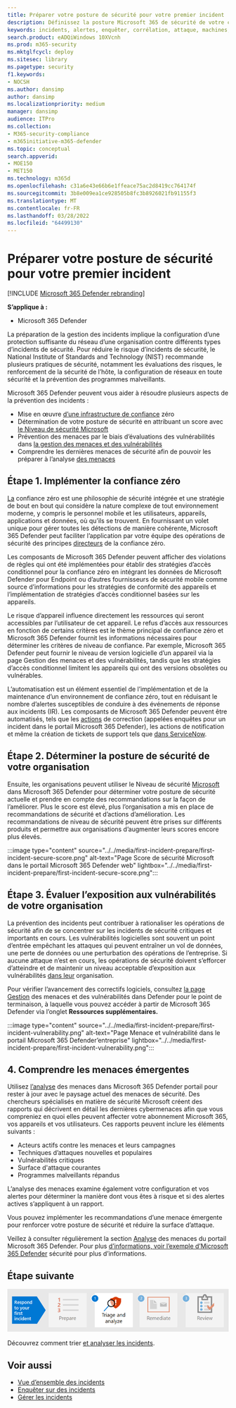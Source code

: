 ```yaml
---
title: Préparer votre posture de sécurité pour votre premier incident
description: Définissez la posture Microsoft 365 de sécurité de votre client pour votre premier incident dans Microsoft 365 Defender.
keywords: incidents, alertes, enquêter, corrélation, attaque, machines, appareils, utilisateurs, identités, identité, boîte de réception, e-mail, 365, microsoft, m365
search.product: eADQiWindows 10XVcnh
ms.prod: m365-security
ms.mktglfcycl: deploy
ms.sitesec: library
ms.pagetype: security
f1.keywords:
- NOCSH
ms.author: dansimp
author: dansimp
ms.localizationpriority: medium
manager: dansimp
audience: ITPro
ms.collection:
- M365-security-compliance
- m365initiative-m365-defender
ms.topic: conceptual
search.appverid:
- MOE150
- MET150
ms.technology: m365d
ms.openlocfilehash: c31a6e43e66b6e1ffeace75ac2d8419cc764174f
ms.sourcegitcommit: 3b8e009ea1ce928505b8fc3b8926021fb91155f3
ms.translationtype: MT
ms.contentlocale: fr-FR
ms.lasthandoff: 03/28/2022
ms.locfileid: "64499130"
---
```

# <a name="prepare-your-security-posture-for-your-first-incident"></a>Préparer votre posture de sécurité pour votre premier incident

[!INCLUDE [Microsoft 365 Defender rebranding](../includes/microsoft-defender.md)]

**S’applique à :**
- Microsoft 365 Defender

La préparation de la gestion des incidents implique la configuration d’une protection suffisante du réseau d’une organisation contre différents types d’incidents de sécurité. Pour réduire le risque d’incidents de sécurité, le National Institute of Standards and Technology (NIST) recommande plusieurs pratiques de sécurité, notamment les évaluations des risques, le renforcement de la sécurité de l’hôte, la configuration de réseaux en toute sécurité et la prévention des programmes malveillants. 

Microsoft 365 Defender peuvent vous aider à résoudre plusieurs aspects de la prévention des incidents : 

- Mise en œuvre [d’une infrastructure de confiance](/security/zero-trust/) zéro
- Détermination de votre posture de sécurité en attribuant un score avec [le Niveau de sécurité Microsoft](microsoft-secure-score.md)
- Prévention des menaces par le biais d’évaluations des vulnérabilités dans [la gestion des menaces et des vulnérabilités](../defender-endpoint/next-gen-threat-and-vuln-mgt.md)
- Comprendre les dernières menaces de sécurité afin de pouvoir les préparer à l’analyse [des menaces](threat-analytics.md)

## <a name="step-1-implement-zero-trust"></a>Étape 1. Implémenter la confiance zéro

[La](/security/zero-trust/) confiance zéro est une philosophie de sécurité intégrée et une stratégie de bout en bout qui considère la nature complexe de tout environnement moderne, y compris le personnel mobile et les utilisateurs, appareils, applications et données, où qu’ils se trouvent. En fournissant un volet unique pour gérer toutes les détections de manière cohérente, Microsoft 365 Defender peut faciliter l’application par votre équipe des opérations de sécurité des principes [directeurs](/security/zero-trust/#guiding-principles-of-zero-trust) de la confiance zéro. 

Les composants de Microsoft 365 Defender peuvent afficher des violations de règles qui ont été implémentées pour établir des stratégies d’accès conditionnel pour la confiance zéro en intégrant les données de Microsoft Defender pour Endpoint ou d’autres fournisseurs de sécurité mobile comme source d’informations pour les stratégies de conformité des appareils et l’implémentation de stratégies d’accès conditionnel basées sur les appareils. 

Le risque d’appareil influence directement les ressources qui seront accessibles par l’utilisateur de cet appareil. Le refus d’accès aux ressources en fonction de certains critères est le thème principal de confiance zéro et Microsoft 365 Defender fournit les informations nécessaires pour déterminer les critères de niveau de confiance. Par exemple, Microsoft 365 Defender peut fournir le niveau de version logicielle d’un appareil via la page Gestion des menaces et des vulnérabilités, tandis que les stratégies d’accès conditionnel limitent les appareils qui ont des versions obsolètes ou vulnérables.

L’automatisation est un élément essentiel de l’implémentation et de la maintenance d’un environnement de confiance zéro, tout en réduisant le nombre d’alertes susceptibles de conduire à des événements de réponse aux incidents (IR). Les composants de Microsoft 365 Defender peuvent être automatisés, tels que les [actions](m365d-autoir.md) de correction (appelées enquêtes pour un incident dans le portail Microsoft 365 Defender), les actions de notification et même la création de tickets de support tels que [dans ServiceNow](https://microsoft.service-now.com/sp/).

## <a name="step-2-determine-your-organizations-security-posture"></a>Étape 2. Déterminer la posture de sécurité de votre organisation

Ensuite, les organisations peuvent utiliser le Niveau de sécurité [Microsoft](microsoft-secure-score.md) dans Microsoft 365 Defender pour déterminer votre posture de sécurité actuelle et prendre en compte des recommandations sur la façon de l’améliorer. Plus le score est élevé, plus l’organisation a mis en place de recommandations de sécurité et d’actions d’amélioration. Les recommandations de niveau de sécurité peuvent être prises sur différents produits et permettre aux organisations d’augmenter leurs scores encore plus élevés. 

:::image type="content" source="../../media/first-incident-prepare/first-incident-secure-score.png" alt-text="Page Score de sécurité Microsoft dans le portail Microsoft 365 Defender web" lightbox="../../media/first-incident-prepare/first-incident-secure-score.png":::
 
## <a name="step-3-assess-your-organizations-vulnerability-exposure"></a>Étape 3. Évaluer l’exposition aux vulnérabilités de votre organisation

La prévention des incidents peut contribuer à rationaliser les opérations de sécurité afin de se concentrer sur les incidents de sécurité critiques et importants en cours. Les vulnérabilités logicielles sont souvent un point d’entrée empêchant les attaques qui peuvent entraîner un vol de données, une perte de données ou une perturbation des opérations de l’entreprise. Si aucune attaque n’est en cours, les opérations de sécurité doivent s’efforcer d’atteindre et de maintenir un niveau acceptable d’exposition aux vulnérabilités [dans leur](../defender-endpoint/tvm-exposure-score.md) organisation.

Pour vérifier l’avancement des correctifs logiciels, consultez [la page Gestion](../defender-endpoint/next-gen-threat-and-vuln-mgt.md) des menaces et des vulnérabilités dans Defender pour le point de terminaison, à laquelle vous pouvez accéder à partir de Microsoft 365 Defender via l’onglet **Ressources supplémentaires.**

:::image type="content" source="../../media/first-incident-prepare/first-incident-vulnerability.png" alt-text="Page Menace et vulnérabilité dans le portail Microsoft 365 Defender’entreprise" lightbox="../../media/first-incident-prepare/first-incident-vulnerability.png"::: 
 
## <a name="4-understand-emerging-threats"></a>4. Comprendre les menaces émergentes

Utilisez [l’analyse](threat-analytics.md) des menaces dans Microsoft 365 Defender portail pour rester à jour avec le paysage actuel des menaces de sécurité. Des chercheurs spécialisés en matière de sécurité Microsoft créent des rapports qui décrivent en détail les dernières cybermenaces afin que vous compreniez en quoi elles peuvent affecter votre abonnement Microsoft 365, vos appareils et vos utilisateurs. Ces rapports peuvent inclure les éléments suivants :

- Acteurs actifs contre les menaces et leurs campagnes
- Techniques d’attaques nouvelles et populaires
- Vulnérabilités critiques
- Surface d'attaque courantes
- Programmes malveillants répandus

L’analyse des menaces examine également votre configuration et vos alertes pour déterminer la manière dont vous êtes à risque et si des alertes actives s’appliquent à un rapport.

Vous pouvez implémenter les recommandations d’une menace émergente pour renforcer votre posture de sécurité et réduire la surface d’attaque.

Veillez à consulter régulièrement la section [Analyse](threat-analytics.md) des menaces du portail Microsoft 365 Defender. Pour plus [d’informations, voir l’exemple d’Microsoft 365 Defender](incidents-overview.md#example-security-operations-for-microsoft-365-defender) sécurité pour plus d’informations.

## <a name="next-step"></a>Étape suivante

[![Étape 1 : Découvrez comment trier et analyser les incidents.](../../media/first-incident-overview/first-incident-path-step1.png)](first-incident-analyze.md)

Découvrez comment trier [et analyser les incidents](first-incident-analyze.md).

## <a name="see-also"></a>Voir aussi

- [Vue d’ensemble des incidents](incidents-overview.md)
- [Enquêter sur des incidents](investigate-incidents.md)
- [Gérer les incidents](manage-incidents.md)
